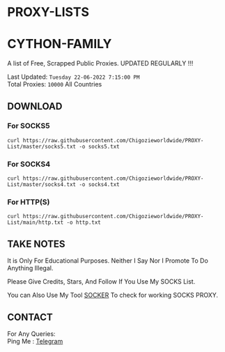 
# PROXY-LISTS
# CYTHON-FAMILY
A list of Free, Scrapped Public Proxies. UPDATED REGULARLY !!!  

Last Updated: `Tuesday 22-06-2022 7:15:00 PM`  
Total Proxies: `10000` All Countries  

## DOWNLOAD

### For SOCKS5

```curl https://raw.githubusercontent.com/Chigozieworldwide/PROXY-List/master/socks5.txt -o socks5.txt```

### For SOCKS4

```curl https://raw.githubusercontent.com/Chigozieworldwide/PROXY-List/master/socks4.txt -o socks4.txt```

### For HTTP(S)

```curl https://raw.githubusercontent.com/Chigozieworldwide/PROXY-List/main/http.txt -o http.txt```

## TAKE NOTES

It is Only For Educational Purposes. Neither I Say Nor I Promote To Do Anything Illegal.

Please Give Credits, Stars, And Follow If You Use My SOCKS List.  

You can Also Use My Tool [SOCKER](https://github.com/Chigozieworldwide/Proxy) To check for working SOCKS PROXY.

## CONTACT

 For Any Queries:  
        Ping Me : [Telegram](http://t.me/CHIG0ZIEWORLDWIDE)
